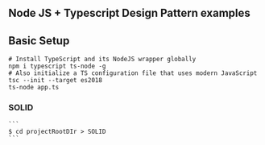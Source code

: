 ## Node JS + Typescript Design Pattern examples

## Basic Setup

    # Install TypeScript and its NodeJS wrapper globally
    npm i typescript ts-node -g
    # Also initialize a TS configuration file that uses modern JavaScript
    tsc --init --target es2018
    ts-node app.ts

### SOLID

    ```
    $ cd projectRootDIr > SOLID
    ```